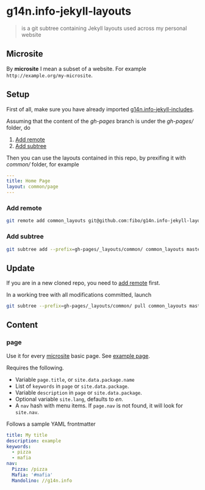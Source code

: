 # g14n.info-jekyll-layouts

> is a git subtree containing Jekyll layouts used across my personal website

## Microsite

By **microsite** I mean a subset of a website. For example `http://example.org/my-microsite`.

## Setup

First of all, make sure you have already imported [g14n.info-jekyll-includes].

Assuming that the content of the *gh-pages* branch is under the *gh-pages/* folder, do

1. [Add remote](#add-remote)
2. [Add subtree](#add-subtree)

Then you can use the layouts contained in this repo, by prexifing it with
*common/* folder, for example

```yaml
---
title: Home Page
layout: common/page
---
```

### Add remote

```bash
git remote add common_layouts git@github.com:fibo/g14n.info-jekyll-layouts.git
```

### Add subtree

```bash
git subtree add --prefix=gh-pages/_layouts/common/ common_layouts master
```

## Update

If you are in a new cloned repo, you need to [add remote](#add-remote) first.

In a working tree with all modifications committed, launch

```bash
git subtree --prefix=gh-pages/_layouts/common/ pull common_layouts master
```

## Content

### page

Use it for every [microsite](#microsite) basic page. See [example page][page_template].

Requires the following.

* Variable `page.title`, or `site.data.package.name`
* List of `keywords` in `page` or `site.data.package`.
* Variable `description` in `page` or `site.data.package`.
* Optional variable `site.lang`, defaults to *en*.
* A `nav` hash with menu items. If `page.nav` is not found, it will look for `site.nav`.

Follows a sample YAML frontmatter

```yaml
title: My title
description: example
keywords:
  - pizza
  - mafia
nav:
  Pizza: /pizza
  Mafia: '#mafia'
  Mandolino: //g14n.info
```

[page_template]: http://g14n.info/templates/page "page template"
[g14n.info-jekyll-includes]: https://github.com/fibo/g14n.info-jekyll-includes "g14n.info-jekyll-includes"
